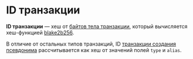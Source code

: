 # ID транзакции

**ID транзакции** — хеш от [байтов тела транзакции](/ru/blockchain/transaction/transaction-body-bytes), который вычисляется хеш-функцией [blake2b256](https://en.wikipedia.org/wiki/BLAKE_&#40;hash_function&#41;).

В отличие от остальных типов транзакций, ID [транзакции создания псевдонима](/ru/blockchain/transaction-type/create-alias-transaction) рассчитывается как хеш от значений полей `type` и `alias`.
